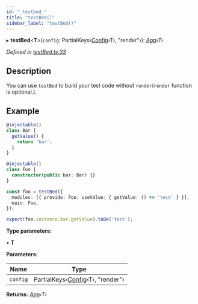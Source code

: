 ```yaml
---
id: "_testbed_"
title: "testBed()"
sidebar_label: "testBed()"
---
```


▸ **testBed**<**T**>(`config`: PartialKeys‹[Config](../interfaces/_interfaces_.config.md)‹T›, "render"›): *[App](../interfaces/_interfaces_.app.md)‹T›*

*Defined in [testBed.ts:33](https://github.com/unadlib/reactant/blob/9277266/packages/reactant/src/testBed.ts#L33)*

## Description

You can use `testBed` to build your test code without `render`(`render` function is optional.).

## Example

```ts
@injectable()
class Bar {
  getValue() {
    return 'bar';
  }
}

@injectable()
class Foo {
  constructor(public bar: Bar) {}
}

const foo = testBed({
  modules: [{ provide: Foo, useValue: { getValue: () => 'test' } }],
  main: Foo,
});

expect(foo.instance.bar.getValue).toBe('test');
```

**Type parameters:**

▪ **T**

**Parameters:**

Name | Type |
------ | ------ |
`config` | PartialKeys‹[Config](../interfaces/_interfaces_.config.md)‹T›, "render"› |

**Returns:** *[App](../interfaces/_interfaces_.app.md)‹T›*

